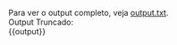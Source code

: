 Para ver o output completo, veja [output.txt](persistent_data_path/output.txt).  
Output Truncado:  
{{output}}